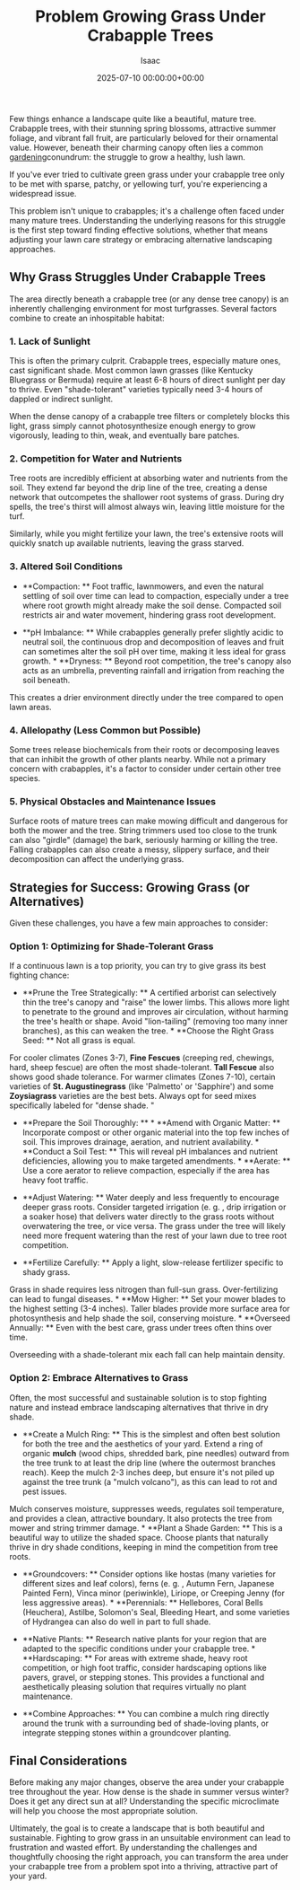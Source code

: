 ﻿---
title: Problem Growing Grass Under Crabapple Trees
description: Few things enhance a landscape quite like a beautiful, mature tree. Crabapple trees, with their stunning spring blossoms, attractive summer foliage, and...
slug: /problem-growing-grass-under-crabapple-trees/
date: 2025-07-10 00:00:00+00:00
lastmod: 2025-07-10 00:00:00+03:00
author: Isaac
categories:
- Gardening
- Lawn Care
- Guides
tags:
- gardening
- challenge
- gra
layout: post
---

Few things enhance a landscape quite like a beautiful, mature tree. Crabapple trees, with their stunning spring blossoms, attractive summer foliage, and vibrant fall fruit, are particularly beloved for their ornamental value. However, beneath their charming canopy often lies a common [gardening](https://pestpolicy.com/how-and-when-to-trim-a-monkey-grass-border/)conundrum: the struggle to grow a healthy, lush lawn.

If you've ever tried to cultivate green grass under your crabapple tree only to be met with sparse, patchy, or yellowing turf, you're experiencing a widespread issue.

This problem isn't unique to crabapples; it's a challenge often faced under many mature trees. Understanding the underlying reasons for this struggle is the first step toward finding effective solutions, whether that means adjusting your lawn care strategy or embracing alternative landscaping approaches.

##  Why Grass Struggles Under Crabapple Trees

The area directly beneath a crabapple tree (or any dense tree canopy) is an inherently challenging environment for most turfgrasses. Several factors combine to create an inhospitable habitat:

###  1. Lack of Sunlight

This is often the primary culprit. Crabapple trees, especially mature ones, cast significant shade. Most common lawn grasses (like Kentucky Bluegrass or Bermuda) require at least 6-8 hours of direct sunlight per day to thrive. Even "shade-tolerant" varieties typically need 3-4 hours of dappled or indirect sunlight.

When the dense canopy of a crabapple tree filters or completely blocks this light, grass simply cannot photosynthesize enough energy to grow vigorously, leading to thin, weak, and eventually bare patches.

###  2. Competition for Water and Nutrients

Tree roots are incredibly efficient at absorbing water and nutrients from the soil. They extend far beyond the drip line of the tree, creating a dense network that outcompetes the shallower root systems of grass. During dry spells, the tree's thirst will almost always win, leaving little moisture for the turf.

Similarly, while you might fertilize your lawn, the tree's extensive roots will quickly snatch up available nutrients, leaving the grass starved.

###  3. Altered Soil Conditions

* **Compaction: ** Foot traffic, lawnmowers, and even the natural settling of soil over time can lead to compaction, especially under a tree where root growth might already make the soil dense. Compacted soil restricts air and water movement, hindering grass root development.

* **pH Imbalance: ** While crabapples generally prefer slightly acidic to neutral soil, the continuous drop and decomposition of leaves and fruit can sometimes alter the soil pH over time, making it less ideal for grass growth. * **Dryness: ** Beyond root competition, the tree's canopy also acts as an umbrella, preventing rainfall and irrigation from reaching the soil beneath.

This creates a drier environment directly under the tree compared to open lawn areas.

###  4. Allelopathy (Less Common but Possible)

Some trees release biochemicals from their roots or decomposing leaves that can inhibit the growth of other plants nearby. While not a primary concern with crabapples, it's a factor to consider under certain other tree species.

###  5. Physical Obstacles and Maintenance Issues

Surface roots of mature trees can make mowing difficult and dangerous for both the mower and the tree. String trimmers used too close to the trunk can also "girdle" (damage) the bark, seriously harming or killing the tree. Falling crabapples can also create a messy, slippery surface, and their decomposition can affect the underlying grass.

##  Strategies for Success: Growing Grass (or Alternatives)

Given these challenges, you have a few main approaches to consider:

###  Option 1: Optimizing for Shade-Tolerant Grass

If a continuous lawn is a top priority, you can try to give grass its best fighting chance:

* **Prune the Tree Strategically: ** A certified arborist can selectively thin the tree's canopy and "raise" the lower limbs. This allows more light to penetrate to the ground and improves air circulation, without harming the tree's health or shape. Avoid "lion-tailing" (removing too many inner branches), as this can weaken the tree. * **Choose the Right Grass Seed: ** Not all grass is equal.

For cooler climates (Zones 3-7), **Fine Fescues** (creeping red, chewings, hard, sheep fescue) are often the most shade-tolerant. **Tall Fescue** also shows good shade tolerance. For warmer climates (Zones 7-10), certain varieties of **St. Augustinegrass** (like 'Palmetto' or 'Sapphire') and some **Zoysiagrass** varieties are the best bets. Always opt for seed mixes specifically labeled for "dense shade. "

* **Prepare the Soil Thoroughly: ** * **Amend with Organic Matter: ** Incorporate compost or other organic material into the top few inches of soil. This improves drainage, aeration, and nutrient availability. * **Conduct a Soil Test: ** This will reveal pH imbalances and nutrient deficiencies, allowing you to make targeted amendments. * **Aerate: ** Use a core aerator to relieve compaction, especially if the area has heavy foot traffic.

* **Adjust Watering: ** Water deeply and less frequently to encourage deeper grass roots. Consider targeted irrigation (e. g. , drip irrigation or a soaker hose) that delivers water directly to the grass roots without overwatering the tree, or vice versa. The grass under the tree will likely need more frequent watering than the rest of your lawn due to tree root competition.

* **Fertilize Carefully: ** Apply a light, slow-release fertilizer specific to shady grass.

Grass in shade requires less nitrogen than full-sun grass. Over-fertilizing can lead to fungal diseases. * **Mow Higher: ** Set your mower blades to the highest setting (3-4 inches). Taller blades provide more surface area for photosynthesis and help shade the soil, conserving moisture. * **Overseed Annually: ** Even with the best care, grass under trees often thins over time.

Overseeding with a shade-tolerant mix each fall can help maintain density.

###  Option 2: Embrace Alternatives to Grass

Often, the most successful and sustainable solution is to stop fighting nature and instead embrace landscaping alternatives that thrive in dry shade.

* **Create a Mulch Ring: ** This is the simplest and often best solution for both the tree and the aesthetics of your yard. Extend a ring of organic **mulch** (wood chips, shredded bark, pine needles) outward from the tree trunk to at least the drip line (where the outermost branches reach). Keep the mulch 2-3 inches deep, but ensure it's not piled up against the tree trunk (a "mulch volcano"), as this can lead to rot and pest issues.

Mulch conserves moisture, suppresses weeds, regulates soil temperature, and provides a clean, attractive boundary. It also protects the tree from mower and string trimmer damage. * **Plant a Shade Garden: ** This is a beautiful way to utilize the shaded space. Choose plants that naturally thrive in dry shade conditions, keeping in mind the competition from tree roots.

* **Groundcovers: ** Consider options like hostas (many varieties for different sizes and leaf colors), ferns (e. g. , Autumn Fern, Japanese Painted Fern), Vinca minor (periwinkle), Liriope, or Creeping Jenny (for less aggressive areas). * **Perennials: ** Hellebores, Coral Bells (Heuchera), Astilbe, Solomon's Seal, Bleeding Heart, and some varieties of Hydrangea can also do well in part to full shade.

* **Native Plants: ** Research native plants for your region that are adapted to the specific conditions under your crabapple tree. * **Hardscaping: ** For areas with extreme shade, heavy root competition, or high foot traffic, consider hardscaping options like pavers, gravel, or stepping stones. This provides a functional and aesthetically pleasing solution that requires virtually no plant maintenance.

* **Combine Approaches: ** You can combine a mulch ring directly around the trunk with a surrounding bed of shade-loving plants, or integrate stepping stones within a groundcover planting.

##  Final Considerations

Before making any major changes, observe the area under your crabapple tree throughout the year. How dense is the shade in summer versus winter? Does it get any direct sun at all? Understanding the specific microclimate will help you choose the most appropriate solution.

Ultimately, the goal is to create a landscape that is both beautiful and sustainable. Fighting to grow grass in an unsuitable environment can lead to frustration and wasted effort. By understanding the challenges and thoughtfully choosing the right approach, you can transform the area under your crabapple tree from a problem spot into a thriving, attractive part of your yard.

